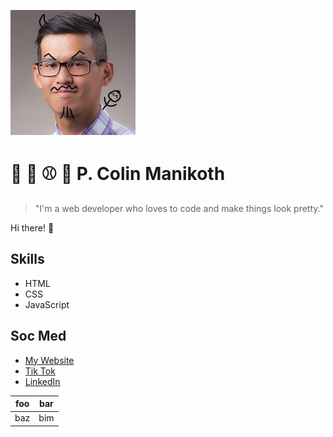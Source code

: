 ![P. Colin Manikoth](me.jpg)

# 🥎 🏀 ⚾️ 🏐 P. Colin Manikoth

> "I'm a web developer who loves to code and make things look pretty."

<!-- write a fun bio -->
Hi there! 👋

## Skills
- HTML
- CSS
- JavaScript

## Soc Med
* [My Website](https://www.pcolin.com)
* [Tik Tok](https://tiktok.com/@pcolin)
* [LinkedIn](https://linkedin.com)

| foo | bar |
| --- | --- |
| baz | bim |



